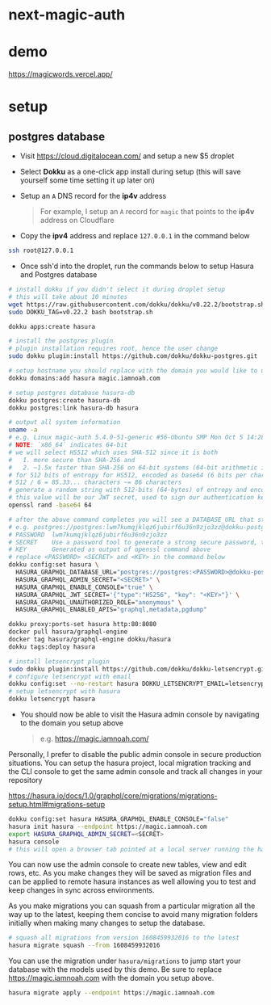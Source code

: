 
# next-magic-auth

# demo

https://magicwords.vercel.app/

# setup

## postgres database
- Visit https://cloud.digitalocean.com/ and setup a new $5 droplet
- Select **Dokku** as a one-click app install during setup (this will save yourself some time setting it up later on)
- Setup an `A` DNS record for the **ip4v** address

    > For example, I setup an `A` record for `magic` that points to the **ip4v** address on Cloudflare

- Copy the **ipv4** address and replace `127.0.0.1` in the command below

```sh
ssh root@127.0.0.1
```

- Once ssh'd into the droplet, run the commands below to setup Hasura and Postgres database

```sh
# install dokku if you didn't select it during droplet setup
# this will take about 10 minutes
wget https://raw.githubusercontent.com/dokku/dokku/v0.22.2/bootstrap.sh;
sudo DOKKU_TAG=v0.22.2 bash bootstrap.sh

dokku apps:create hasura

# install the postgres plugin
# plugin installation requires root, hence the user change
sudo dokku plugin:install https://github.com/dokku/dokku-postgres.git

# setup hostname you should replace with the domain you would like to use
dokku domains:add hasura magic.iamnoah.com

# setup postgres database hasura-db
dokku postgres:create hasura-db
dokku postgres:link hasura-db hasura

# output all system information
uname -a
# e.g. Linux magic-auth 5.4.0-51-generic #56-Ubuntu SMP Mon Oct 5 14:28:49 UTC 2020 x86_64 x86_64
# NOTE: `x86_64` indicates 64-bit
# we will select HS512 which uses SHA-512 since it is both
#   1. more secure than SHA-256 and
#   2. ~1.5x faster than SHA-256 on 64-bit systems (64-bit arithmetic internally)
# for 512 bits of entropy for HS512, encoded as base64 (6 bits per character)
# 512 / 6 = 85.33... characters ~= 86 characters
# generate a random string with 512-bits (64-bytes) of entropy and encode in base64
# this value will be our JWT secret, used to sign our authentication keys and should be kept secure
openssl rand -base64 64

# after the above command completes you will see a DATABASE_URL that starts with postgres://
# e.g. postgres://postgres:lwm7kumqjklqz6jubirf6u36n9zjo3zz@dokku-postgres-hasura-db:5432/hasura_db
# PASSWORD  lwm7kumqjklqz6jubirf6u36n9zjo3zz
# SECRET    Use a password tool to generate a strong secure password, this will be used to access the admin console
# KEY       Generated as output of openssl command above
# replace <PASSWORD> <SECRET> and <KEY> in the command below
dokku config:set hasura \
  HASURA_GRAPHQL_DATABASE_URL="postgres://postgres:<PASSWORD>@dokku-postgres-hasura-db:5432/hasura_db" \
  HASURA_GRAPHQL_ADMIN_SECRET="<SECRET>" \
  HASURA_GRAPHQL_ENABLE_CONSOLE="true" \
  HASURA_GRAPHQL_JWT_SECRET='{"type":"HS256", "key": "<KEY>"}' \
  HASURA_GRAPHQL_UNAUTHORIZED_ROLE="anonymous" \
  HASURA_GRAPHQL_ENABLED_APIS="graphql,metadata,pgdump"

dokku proxy:ports-set hasura http:80:8080
docker pull hasura/graphql-engine
docker tag hasura/graphql-engine dokku/hasura
dokku tags:deploy hasura

# install letsencrypt plugin
sudo dokku plugin:install https://github.com/dokku/dokku-letsencrypt.git
# configure letsencrypt with email
dokku config:set --no-restart hasura DOKKU_LETSENCRYPT_EMAIL=letsencrypt@iamnoah.com
# setup letsencrypt with hasura
dokku letsencrypt hasura
```

- You should now be able to visit the Hasura admin console by navigating to the domain you setup above

    > e.g. https://magic.iamnoah.com/

Personally, I prefer to disable the public admin console in secure production situations. You can setup the hasura project, local migration tracking and the CLI console to get the same admin console and track all changes in your repository

https://hasura.io/docs/1.0/graphql/core/migrations/migrations-setup.html#migrations-setup

```sh
dokku config:set hasura HASURA_GRAPHQL_ENABLE_CONSOLE="false"
hasura init hasura --endpoint https://magic.iamnoah.com
export HASURA_GRAPHQL_ADMIN_SECRET=<SECRET>
hasura console
# this will open a browser tab pointed at a local server running the hasura admin console
```

You can now use the admin console to create new tables, view and edit rows, etc. As you make changes they will be saved as migration files and can be applied to remote hasura instances as well allowing you to test and keep changes in sync across environments.

As you make migrations you can squash from a particular migration all the way up to the latest, keeping them concise to avoid many migration folders initially when making many changes to setup the database.

```sh
# squash all migrations from version 1608459932016 to the latest
hasura migrate squash --from 1608459932016
```

You can use the migration under `hasura/migrations` to jump start your database with the models used by this demo. Be sure to replace https://magic.iamnoah.com with the domain you setup above.

```sh
hasura migrate apply --endpoint https://magic.iamnoah.com
```
